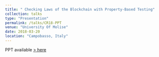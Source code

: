 ```yaml
---
title: " Checking Laws of the Blockchain with Property-Based Testing"
collection: talks
type: "Presentation"
permalink: /talks/CR18-PPT
venue: "University Of Molise"
date: 2018-03-20
location: "Campobasso, Italy"
---
```

PPT available [> here](https://mayank0403.github.io/files/CR18-PPT.pdf)
